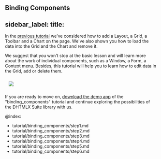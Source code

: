 Binding Components
---
sidebar_label: 
title: 
---          

In the [previous tutorial](tutorial/basic_application/index.md) we've considered how to add a Layout, a Grid, a Toolbar and a Chart on the page. 
We've also shown you how to load the data into the Grid and the Chart and remove it.

We suggest that you won't stop at the basic lesson and will learn more about the work of individual components, such as a Window, a Form, a Context menu. 
Besides, this tutorial will help you to learn how to edit data in the Grid, add or delete them.

<img style="margin: 12px" src="tutorial/binding_components/binding_components.png"/>

If you are ready to move on, [download the demo app](https://dhtmlx.com/x/download/docs/binding_components.zip) of the "binding_components" tutorial and continue exploring the possibilities of the DHTMLX Suite library with us.

<div id="tutorial_step">
    <a id="get_started" href="tutorial/binding_components/step1.md"></a>
</div>



@index:
- tutorial/binding_components/step1.md
- tutorial/binding_components/step2.md
- tutorial/binding_components/step3.md
- tutorial/binding_components/step4.md
- tutorial/binding_components/step5.md
- tutorial/binding_components/step6.md








